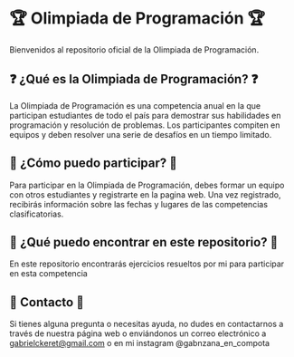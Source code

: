 # 🏆 Olimpiada de Programación 🏆

Bienvenidos al repositorio oficial de la Olimpiada de Programación.

## ❓ ¿Qué es la Olimpiada de Programación? ❓

La Olimpiada de Programación es una competencia anual en la que participan estudiantes de todo el país para demostrar sus habilidades en programación y resolución de problemas. Los participantes compiten en equipos y deben resolver una serie de desafíos en un tiempo limitado.

## 🚀 ¿Cómo puedo participar? 🚀

Para participar en la Olimpiada de Programación, debes formar un equipo con otros estudiantes y registrarte en la pagina web. Una vez registrado, recibirás información sobre las fechas y lugares de las competencias clasificatorias.

## 📂 ¿Qué puedo encontrar en este repositorio? 📂

En este repositorio encontrarás ejercicios resueltos por mi para participar en esta competencia

## 📧 Contacto 📧

Si tienes alguna pregunta o necesitas ayuda, no dudes en contactarnos a través de nuestra página web o enviándonos un correo electrónico a gabrielckeret@gmail.com o en mi instagram @gabnzana_en_compota
